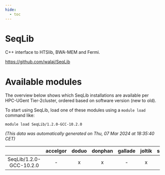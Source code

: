 ```yaml
---
hide:
  - toc
---
```


SeqLib
======


C++ interface to HTSlib, BWA-MEM and Fermi.

https://github.com/walaj/SeqLib
# Available modules


The overview below shows which SeqLib installations are available per HPC-UGent Tier-2cluster, ordered based on software version (new to old).

To start using SeqLib, load one of these modules using a `module load` command like:

```shell
module load SeqLib/1.2.0-GCC-10.2.0
```

*(This data was automatically generated on Thu, 07 Mar 2024 at 18:35:40 CET)*  

| |accelgor|doduo|donphan|gallade|joltik|skitty|
| :---: | :---: | :---: | :---: | :---: | :---: | :---: |
|SeqLib/1.2.0-GCC-10.2.0|-|x|x|-|x|-|
